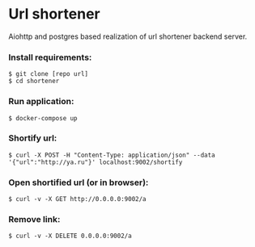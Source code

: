 # Url shortener

Aiohttp and postgres based realization of url shortener backend server.

### Install requirements:
```
$ git clone [repo url]
$ cd shortener
```

### Run application:
```
$ docker-compose up
```

### Shortify url:
```
$ curl -X POST -H "Content-Type: application/json" --data '{"url":"http://ya.ru"}' localhost:9002/shortify
```

### Open shortified url (or in browser):
```
$ curl -v -X GET http://0.0.0.0:9002/a
```

### Remove link:
```
$ curl -v -X DELETE 0.0.0.0:9002/a
```
